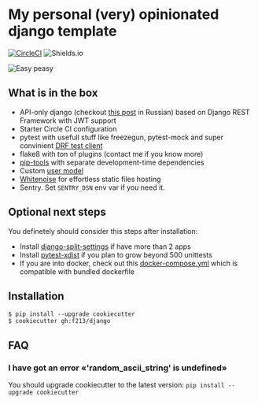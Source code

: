 # My personal (very) opinionated django template

[![CircleCI](https://circleci.com/gh/f213/django.svg?style=svg&circle-token=8ce8cbe93d81d60af6b67c82a82563d93da0cb03)](https://circleci.com/gh/f213/django) ![Shields.io](https://img.shields.io/github/last-commit/f213/django?style=flat-square)

![Easy peasy](https://user-images.githubusercontent.com/1592663/79918184-93bca100-8434-11ea-9902-0ff726a864a3.gif)


## What is in the box

* API-only django (checkout [this post](https://t.me/pmdaily/257) in Russian) based on Django REST Framework with JWT support
* Starter Circle CI configuration
* pytest with usefull stuff like freezegun, pytest-mock and super convinient [DRF test client](https://github.com/f213/django/blob/master/%7B%7Bcookiecutter.project_slug%7D%7D/src/app/tests/tests_health.py#L9)
* flake8 with ton of plugins (contact me if you know more)
* [pip-tools](https://github.com/jazzband/pip-tools) with separate development-time dependencies
* Custom [user model](https://docs.djangoproject.com/en/3.0/topics/auth/customizing/#specifying-a-custom-user-model)
* [Whitenoise](http://whitenoise.evans.io) for effortless static files hosting
* Sentry. Set `SENTRY_DSN` env var if you need it.

## Optional next steps
You definetely should consider this steps after installation:
* Install [django-split-settings](https://github.com/sobolevn/django-split-settings) if have more than 2 apps
* Install [pytest-xdist](https://github.com/pytest-dev/pytest-xdist) if you plan to grow beyond 500 unittests
* If you are into docker, check out this [docker-compose.yml](https://gist.github.com/f213/be15dc3d3607b55f56147cd154ed27c1) which is compatible with bundled dockerfile


## Installation

```
$ pip install --upgrade cookiecutter
$ cookiecutter gh:f213/django
```

## FAQ

### I have got an error «'random_ascii_string' is undefined»

You should upgrade cookiecutter to the latest version: `pip install --upgrade cookiecutter`
